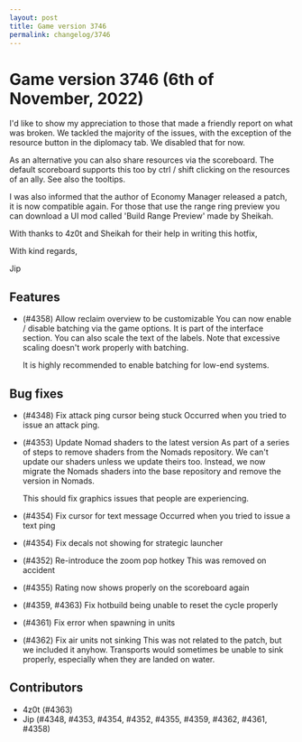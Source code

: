 ```yaml
---
layout: post
title: Game version 3746
permalink: changelog/3746
---
```


# Game version 3746 (6th of November, 2022)

I'd like to show my appreciation to those that made a friendly report on what was broken. We tackled
the majority of the issues, with the exception of the resource button in the diplomacy tab. We disabled
that for now.

As an alternative you can also share resources via the scoreboard. The default scoreboard supports
this too by ctrl / shift clicking on the resources of an ally. See also the tooltips.

I was also informed that the author of Economy Manager released a patch, it is now compatible again. For
those that use the range ring preview you can download a UI mod called 'Build Range Preview' made by Sheikah.

With thanks to 4z0t and Sheikah for their help in writing this hotfix,

With kind regards,

Jip

## Features

- (#4358) Allow reclaim overview to be customizable
  You can now enable / disable batching via the game options. It is part of the
  interface section. You can also scale the text of the labels. Note that
  excessive scaling doesn't work properly with batching.

  It is highly recommended to enable batching for low-end systems.

## Bug fixes

- (#4348) Fix attack ping cursor being stuck
  Occurred when you tried to issue an attack ping.

- (#4353) Update Nomad shaders to the latest version
  As part of a series of steps to remove shaders from the Nomads repository. We can't
  update our shaders unless we update theirs too. Instead, we now migrate the Nomads
  shaders into the base repository and remove the version in Nomads.

  This should fix graphics issues that people are experiencing.

- (#4354) Fix cursor for text message
  Occurred when you tried to issue a text ping

- (#4354) Fix decals not showing for strategic launcher

- (#4352) Re-introduce the zoom pop hotkey
  This was removed on accident

- (#4355) Rating now shows properly on the scoreboard again

- (#4359, #4363) Fix hotbuild being unable to reset the cycle properly

- (#4361) Fix error when spawning in units

- (#4362) Fix air units not sinking
  This was not related to the patch, but we included it anyhow. Transports would sometimes be unable to sink
  properly, especially when they are landed on water.

## Contributors

- 4z0t (#4363)
- Jip (#4348, #4353, #4354, #4352, #4355, #4359, #4362, #4361, #4358)

